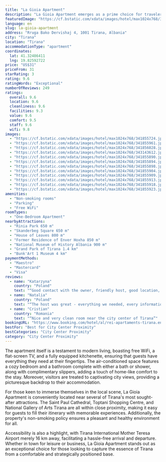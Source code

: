 ```yaml
---
title: "La Gioia Apartment"
description: "La Gioia Apartment emerges as a prime choice for travelers seeking a blend of comfort and convenience in the heart of Tirana."
featuredImage: "https://cf.bstatic.com/xdata/images/hotel/max1024x768/341855724.jpg?k=52ecf160776d5196266aabb61810dba42de70ac4ea61905a8f343cfa26d864e2&o=&hp=1"
language: en
slug: la-gioia-apartment
address: "Rruga Bako Dervishaj 4, 1001 Tirana, Albania"
city: "Tirana"
location: "Tirana"
accommodationType: "apartment"
coordinates:
  lat: 41.32486411
  lng: 19.82592722
price: "US$31"
priceFrom: 31
starRating: 3
rating: 9.6
ratingWords: "Exceptional"
numberOfReviews: 249
ratings:
  overall: 9.6
  location: 9.6
  cleanliness: 9.6
  facilities: 9.3
  value: 9.6
  comfort: 9.5
  staff: 9.6
  wifi: 9.8
images:
  - "https://cf.bstatic.com/xdata/images/hotel/max1024x768/341855724.jpg?k=52ecf160776d5196266aabb61810dba42de70ac4ea61905a8f343cfa26d864e2&o=&hp=1"
  - "https://cf.bstatic.com/xdata/images/hotel/max1024x768/341855961.jpg?k=762162c6dfba59f618ed11dfaa53aa3e3291f56f515ff62748a60f1530e5dfe9&o=&hp=1"
  - "https://cf.bstatic.com/xdata/images/hotel/max1024x768/341856028.jpg?k=4ee0fd797e6b1ba1fb4c7fef74d39085a8b44df28bb7b1cdd4685533c516251a&o=&hp=1"
  - "https://cf.bstatic.com/xdata/images/hotel/max1024x768/343143612.jpg?k=126d8c3831ed6b5617d91175be7ced27219ff2a8560038d894ff6da912947af4&o=&hp=1"
  - "https://cf.bstatic.com/xdata/images/hotel/max1024x768/341855890.jpg?k=838d2fcdf0fc4681e30058de85fe31adb70b783344a7f02e470a0ff56715f25a&o=&hp=1"
  - "https://cf.bstatic.com/xdata/images/hotel/max1024x768/341855894.jpg?k=672b54b62a0ff3ead6f47c51f2a12b6c9f9d26dddf605bf15c1a14b536f165bc&o=&hp=1"
  - "https://cf.bstatic.com/xdata/images/hotel/max1024x768/341855898.jpg?k=9bd1c1ba0bec45a6c99c4a9b6410395d9da4686283550730d1a5416bbb944b3f&o=&hp=1"
  - "https://cf.bstatic.com/xdata/images/hotel/max1024x768/341855904.jpg?k=7225191fc7e2f56b42fddc965952d4efed235212a6f7109fa8ecf222f96b3f2a&o=&hp=1"
  - "https://cf.bstatic.com/xdata/images/hotel/max1024x768/341855909.jpg?k=8f94522644dbe07434ab3ab973ef850c6f7fac142d8c568eddacd21106ff32e5&o=&hp=1"
  - "https://cf.bstatic.com/xdata/images/hotel/max1024x768/341855913.jpg?k=e2259fcc23e64821cc169926eed60d35a2e3b2bb0acdc47ca4dccdbe2c46b51b&o=&hp=1"
  - "https://cf.bstatic.com/xdata/images/hotel/max1024x768/341855918.jpg?k=028683cf13ade350bb99f33f3304d423cc947c89887a5bc02f7b50878de01168&o=&hp=1"
  - "https://cf.bstatic.com/xdata/images/hotel/max1024x768/341855923.jpg?k=5cbeec43665dbe1a18bb40b43758c11fb6754688150db8fe3b059be199aab44b&o=&hp=1"
amenities:
  - "Non-smoking rooms"
  - "Parking"
  - "Free WiFi"
roomTypes:
  - "One-Bedroom Apartment"
nearbyAttractions:
  - "Rinia Park 650 m"
  - "Skanderbeg Square 650 m"
  - "House of Leaves 800 m"
  - "Former Residence of Enver Hoxha 850 m"
  - "National Museum of History Albania 900 m"
  - "Grand Park of Tirana 1.4 km"
  - "Bunk'Art 1 Museum 4 km"
paymentMethods:
  - "Maestro"
  - "Mastercard"
  - "Visa"
reviews:
  - name: "Katarzyna"
    country: "Poland"
    text: "“Good contact with the owner, friendly host, good location, excellent cleanliness.”"
  - name: "Natalia"
    country: "Poland"
    text: "“The host was great - everything we needed, every information, was given right away. Very friendly. Also the place has a great location, close to the city center.”"
  - name: "Cristian"
    country: "Romania"
    text: "“Nice and very clean room near the city center of Tirana”"
bookingURL: "https://www.booking.com/hotel/al/rei-apartaments-tirana.en-gb.html?aid=8035640"
bestFor: "Best for City Center Proximity"
bestCategories: "City Center Proximity"
category: "City Center Proximity"
---
```


The apartment itself is a testament to modern living, boasting free WiFi, a flat-screen TV, and a fully equipped kitchenette, ensuring that guests have everything they need at their fingertips. The air-conditioned space features a cozy bedroom and a bathroom complete with either a bath or shower, along with complimentary slippers, adding a touch of home-like comfort to the stay. Moreover, visitors are treated to captivating city views, providing a picturesque backdrop to their accommodation.

For those keen to immerse themselves in the local scene, La Gioia Apartment is conveniently located near several of Tirana's most sought-after attractions. The Saint Paul Cathedral, Toptani Shopping Centre, and National Gallery of Arts Tirana are all within close proximity, making it easy for guests to fill their itinerary with memorable experiences. Additionally, the property's non-smoking policy ensures a pleasant and healthy environment for all.

Accessibility is also a highlight, with Tirana International Mother Teresa Airport merely 16 km away, facilitating a hassle-free arrival and departure. Whether in town for leisure or business, La Gioia Apartment stands out as an exceptional choice for those looking to capture the essence of Tirana from a comfortable and strategically positioned base.